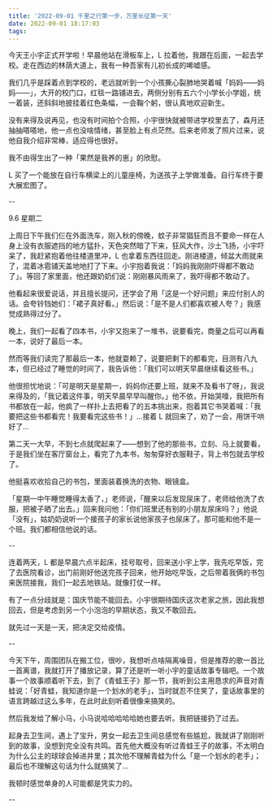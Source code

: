 ```yaml
---
title: '2022-09-01 千里之行第一步，万里长征第一天'
date: 2022-09-01 18:17:03
tags:
---
```


今天王小宇正式开学啦！早晨他站在滑板车上，L 拉着他，我跟在后面，一起去学校。走在西边的林荫大道上，我有一种吾家有儿初长成的唏嘘感。

我们几乎是踩着点到学校的，老远就听到一个小孩撕心裂肺地哭着喊「妈妈——妈妈——」，大开的校门口，红毯一路铺进去，两侧分别有五六个小学长小学姐，统一着装，还斜斜地披挂着红色条幅，一会鞠个躬，很认真地欢迎新生。

没有来得及说再见，也没有时间拍个合照，小宇很快就被带进学校里去了，森月还抽抽嗒嗒地，他一点也没啥情绪，甚至脸上有点茫然。后来老师发了照片过来，说他自我介绍非常棒，适应得也很好。

我不由得生出了一种「果然是我养的崽」的欣慰。

L 买了一个能放在自行车横梁上的儿童座椅，为送孩子上学做准备。自行车终于要大展宏图了。

--

9.6 星期二

上周日下午我们仨在外面洗车，刚入秋的傍晚，蚊子非常猖狂而且不要命一样在人身上没有衣服遮挡的地方猛扑，天色突然暗了下来，狂风大作，沙土飞扬，小宇吓呆了，我赶紧抱着他往楼道里冲，L 也拿着东西往回走。刚进楼道，倾盆大雨就来了，混着冰雹铺天盖地地打了下来。小宇抱着我说：「妈妈我刚刚吓得都不敢动了」。等回了家里面，他还跟奶奶们说：刚刚暴风雨来了，我吓得都不敢动了。

他看起来很爱说话，并且擅长提问，还学会了用「这是一个好问题」来应付别人的话。会夸铃铛她们：「裙子真好看。」然后说：「是不是人们都喜欢被人夸？」我感觉成熟得过分了。

晚上，我们一起看了四本书，小宇又抱来了一堆书，说要看完，商量之后可以再看一本，说好了最后一本。

然而等我们读完了那最后一本，他就耍赖了，说要把剩下的都看完，目测有八九本，但已经过了睡觉的时间了，我告诉他：「我们可以明天早晨继续看这些书。」

他很担忧地说：「可是明天是星期一，妈妈你还要上班，就来不及看书了呀」，我说来得及的，「我记着这件事，明天早晨早早叫醒你。」他不依，开始哭嚎，我把所有书都放在一起，他疯了一样扑上去把看了的五本挑出来，抱着其它书哭着喊：「我要把这些书都看完！我要看完这些书！」...接着 L 就回来了，劝了一会，用饼干哄好了...

第二天一大早，不到七点就爬起来了——想到了他的那些书，立刻、马上就要看，于是我们坐在客厅窗台上，看完了九本书，匆匆穿好衣服鞋子，背上书包就去学校了。

他挺喜欢收拾自己的书包，里面装着换洗的衣物、眼镜盒。

「星期一中午睡觉睡得太香了，」老师说，「醒来以后发现尿床了，老师给他洗了衣服，把被子晒了出去。」回来我问他：「你们班里还有别的小朋友尿床吗？」他说「没有」，姑奶奶说听一个接孩子的家长说他家孩子也尿床了。那可能和他不是一个班。我们都相信他说的话。

--

连着两天，L 都是早晨六点半起床，挂号取号，回来送小宇上学，我先吃早饭，完了去医院看诊，出门前刚好他送完孩子回来，他开始吃早饭，之后带着我俩的书包来医院接我，我们一起去地铁站。就像打仗一样。

有了一点分歧就是：国庆节能不能回去。小宇很期待国庆这次老家之旅，因此我想回去，但是考虑到另一个小泡泡的早期状态，我又不敢回去。

就先过一天是一天，把决定交给疫情。

--

今天下午，周围团队在搬工位，很吵，我想听点啥隔离噪音，但是推荐的歌一首比一首离谱，我就打开了播放记录，算了还是听一听小宇的童话故事专辑吧。一个故事一个故事顺着听下去，到了《青蛙王子》那一节，我听到公主用恳求的声音对青蛙说：「好青蛙，我知道你是一个划水的老手」，当时就忍不住笑了，童话故事里的语言跨越过这么多年，在此时此刻听着很像来搞笑的。

然后我发给了解小马，小马说哈哈哈哈哈她也要去听。我把链接扔了过去。

起身去卫生间，遇上了宝升，男女一起去卫生间总感觉有些尴尬，我就讲了刚刚听到的故事，没想到完全没有共鸣。首先他大概没有听过青蛙王子的故事，不太明白为什么公主的球球会掉进井里；其次他不理解青蛙为什么「是一个划水的老手」；最后也不理解这句话为什么就搞笑了...

我顿时感觉单身的人可能都是凭实力的。

--




